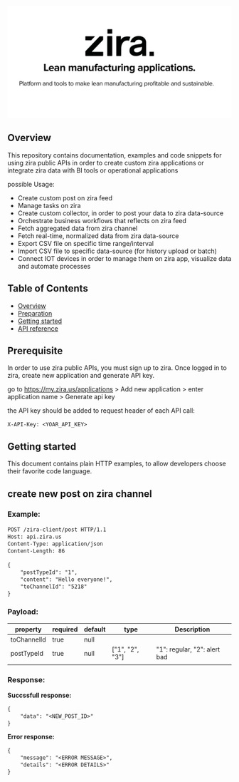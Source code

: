 
![zira](zira-repo-image.png)
## Overview
This repository contains documentation, examples and code snippets for using zira public APIs in order to create custom zira applications
or integrate zira data with BI tools or operational applications

possible Usage:
 - Create custom post on zira feed
 - Manage tasks on zira
 - Create custom collector, in order to post your data to zira data-source
 - Orchestrate business workflows that reflects on zira feed
 - Fetch aggregated data from zira channel
 - Fetch real-time, normalized data from zira data-source
 - Export CSV file on specific time range/interval
 - Import CSV file to specific data-source (for history upload or batch)
 - Connect IOT devices in order to manage them on zira app, visualize data and automate processes

## Table of Contents
  - [Overview](#overview)
  - [Preparation](#preparation)
  - [Getting started](#getting-started)
  - [API reference](API.md)

## Prerequisite
In order to use zira public APIs, you must sign up to zira. 
Once logged in to zira, create new application and generate API key.


go to https://my.zira.us/applications > Add new application > enter application name > Generate api key

the API key should be added to request header of each API call:

```
X-API-Key: <YOAR_API_KEY>

```

## Getting started 

This document contains plain HTTP examples, to allow developers choose their favorite code language. 


## create new post on zira channel

### Example:
```
POST /zira-client/post HTTP/1.1
Host: api.zira.us
Content-Type: application/json
Content-Length: 86

{
    "postTypeId": "1",
    "content": "Hello everyone!",
    "toChannelId": "5218"
}
```
### Payload:

| property    | required | default | type            | Description                  |
|-------------|----------|---------|-----------------|------------------------------|
| toChannelId | true     | null    |                 |                              |
| postTypeId  | true     | null    | ["1", "2", "3"] | "1": regular, "2": alert bad |
|             |          |         |                 |                              |

### Response:

**Succssfull response:**

```
{
    "data": "<NEW_POST_ID>"
}
```
**Error response:**
```
{
    "message": "<ERROR MESSAGE>",
    "details": "<ERROR DETAILS>"
}
```
